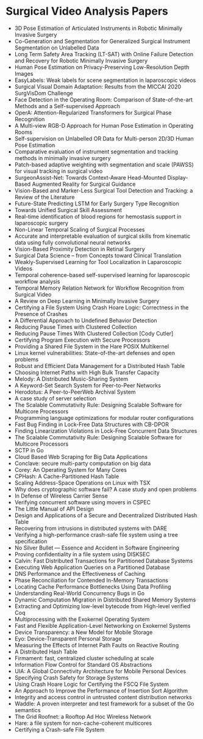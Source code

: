 # Surgical Video Analysis Papers

<ul>

                             

 <li><a target="_blank" href="https://github.com/manjunath5496/Surgical-Video-Analysis-Papers/blob/master/s(1).pdf" style="text-decoration:none;">3D Pose Estimation of Articulated Instruments in Robotic Minimally Invasive Surgery</a></li>

 <li><a target="_blank" href="https://github.com/manjunath5496/Surgical-Video-Analysis-Papers/blob/master/s(2).pdf" style="text-decoration:none;">Co-Generation and Segmentation for Generalized Surgical Instrument Segmentation on Unlabelled Data</a></li>

<li><a target="_blank" href="https://github.com/manjunath5496/Surgical-Video-Analysis-Papers/blob/master/s(3).pdf" style="text-decoration:none;">Long Term Safety Area Tracking (LT-SAT) with Online Failure Detection and Recovery for Robotic Minimally Invasive Surgery</a></li>
 <li><a target="_blank" href="https://github.com/manjunath5496/Surgical-Video-Analysis-Papers/blob/master/s(4).pdf" style="text-decoration:none;">Human Pose Estimation on Privacy-Preserving Low-Resolution Depth Images</a></li>                              
<li><a target="_blank" href="https://github.com/manjunath5496/Surgical-Video-Analysis-Papers/blob/master/s(5).pdf" style="text-decoration:none;">EasyLabels: Weak labels for scene segmentation in laparoscopic videos</a></li>
<li><a target="_blank" href="https://github.com/manjunath5496/Surgical-Video-Analysis-Papers/blob/master/s(6).pdf" style="text-decoration:none;">Surgical Visual Domain Adaptation: Results from the MICCAI 2020 SurgVisDom Challenge</a></li>
 <li><a target="_blank" href="https://github.com/manjunath5496/Surgical-Video-Analysis-Papers/blob/master/s(7).pdf" style="text-decoration:none;">Face Detection in the Operating Room: Comparison of State-of-the-art Methods and a Self-supervised Approach</a></li>

 <li><a target="_blank" href="https://github.com/manjunath5496/Surgical-Video-Analysis-Papers/blob/master/s(8).pdf" style="text-decoration:none;"> OperA: Attention-Regularized Transformers for Surgical Phase Recognition </a></li>
   <li><a target="_blank" href="https://github.com/manjunath5496/Surgical-Video-Analysis-Papers/blob/master/s(9).pdf" style="text-decoration:none;">A Multi-view RGB-D Approach for Human Pose Estimation in Operating Rooms</a></li>
  
   
 <li><a target="_blank" href="https://github.com/manjunath5496/Surgical-Video-Analysis-Papers/blob/master/s(10).pdf" style="text-decoration:none;">Self-supervision on Unlabelled OR Data for Multi-person 2D/3D Human Pose Estimation </a></li>                              
<li><a target="_blank" href="https://github.com/manjunath5496/Surgical-Video-Analysis-Papers/blob/master/s(11).pdf" style="text-decoration:none;">Comparative evaluation of instrument segmentation and tracking methods in minimally invasive surgery</a></li>
<li><a target="_blank" href="https://github.com/manjunath5496/Surgical-Video-Analysis-Papers/blob/master/s(12).pdf" style="text-decoration:none;">Patch-based adaptive weighting with segmentation and scale (PAWSS) for visual tracking in surgical video</a></li>
<li><a target="_blank" href="https://github.com/manjunath5496/Surgical-Video-Analysis-Papers/blob/master/s(13).pdf" style="text-decoration:none;">SurgeonAssist-Net: Towards Context-Aware Head-Mounted Display-Based Augmented Reality for Surgical Guidance</a></li>

<li><a target="_blank" href="https://github.com/manjunath5496/Surgical-Video-Analysis-Papers/blob/master/s(14).pdf" style="text-decoration:none;">Vision-Based and Marker-Less Surgical Tool Detection and Tracking: a Review of the Literature</a></li>
                              
<li><a target="_blank" href="https://github.com/manjunath5496/Surgical-Video-Analysis-Papers/blob/master/s(15).pdf" style="text-decoration:none;">Future-State Predicting LSTM for Early Surgery Type Recognition</a></li>

<li><a target="_blank" href="https://github.com/manjunath5496/Surgical-Video-Analysis-Papers/blob/master/s(16).pdf" style="text-decoration:none;">Towards Unified Surgical Skill Assessment</a></li>

  <li><a target="_blank" href="https://github.com/manjunath5496/Surgical-Video-Analysis-Papers/blob/master/s(17).pdf" style="text-decoration:none;">Real-time identification of blood regions for hemostasis support in laparoscopic surgery</a></li>   
  
<li><a target="_blank" href="https://github.com/manjunath5496/Surgical-Video-Analysis-Papers/blob/master/s(18).pdf" style="text-decoration:none;">Non-Linear Temporal Scaling of Surgical Processes</a></li> 

  
<li><a target="_blank" href="https://github.com/manjunath5496/Surgical-Video-Analysis-Papers/blob/master/s(19).pdf" style="text-decoration:none;">Accurate and interpretable evaluation of surgical skills from kinematic data using fully convolutional neural networks</a></li> 

<li><a target="_blank" href="https://github.com/manjunath5496/Surgical-Video-Analysis-Papers/blob/master/s(20).pdf" style="text-decoration:none;">Vision-Based Proximity Detection in Retinal Surgery</a></li>

<li><a target="_blank" href="https://github.com/manjunath5496/Surgical-Video-Analysis-Papers/blob/master/s(21).pdf" style="text-decoration:none;">Surgical Data Science – from Concepts toward Clinical Translation</a></li>
<li><a target="_blank" href="https://github.com/manjunath5496/Surgical-Video-Analysis-Papers/blob/master/s(22).pdf" style="text-decoration:none;">Weakly-Supervised Learning for Tool Localization in Laparoscopic Videos</a></li> 
 <li><a target="_blank" href="https://github.com/manjunath5496/Surgical-Video-Analysis-Papers/blob/master/s(23).pdf" style="text-decoration:none;">Temporal coherence-based self-supervised learning for laparoscopic workflow analysis</a></li> 
 

   <li><a target="_blank" href="https://github.com/manjunath5496/Surgical-Video-Analysis-Papers/blob/master/s(24).pdf" style="text-decoration:none;">Temporal Memory Relation Network for Workflow Recognition from Surgical Video</a></li>
 
   <li><a target="_blank" href="https://github.com/manjunath5496/Surgical-Video-Analysis-Papers/blob/master/s(25).pdf" style="text-decoration:none;">A Review on Deep Learning in Minimally Invasive Surgery</a></li>                              
 <li><a target="_blank" href="https://github.com/manjunath5496/Surgical-Video-Analysis-Papers/blob/master/s(26).pdf" style="text-decoration:none;">Certifying a File System Using
Crash Hoare Logic: Correctness in the Presence of Crashes</a></li>
 <li><a target="_blank" href="https://github.com/manjunath5496/Surgical-Video-Analysis-Papers/blob/master/s(27).pdf" style="text-decoration:none;">A Differential Approach to
Undefined Behavior Detection</a></li>
   
 
   <li><a target="_blank" href="https://github.com/manjunath5496/Surgical-Video-Analysis-Papers/blob/master/s(28).pdf" style="text-decoration:none;">Reducing Pause Times with Clustered Collection</a></li>
 
   <li><a target="_blank" href="https://github.com/manjunath5496/Surgical-Video-Analysis-Papers/blob/master/s(29).pdf" style="text-decoration:none;">Reducing Pause Times With Clustered Collection [Cody Cutler] </a></li>                              

  <li><a target="_blank" href="https://github.com/manjunath5496/Surgical-Video-Analysis-Papers/blob/master/s(30).pdf" style="text-decoration:none;">Certifying Program Execution with Secure Processors</a></li>
 
   <li><a target="_blank" href="https://github.com/manjunath5496/Surgical-Video-Analysis-Papers/blob/master/s(31).pdf" style="text-decoration:none;">Providing a Shared File System in the Hare
POSIX Multikernel</a></li> 
    <li><a target="_blank" href="https://github.com/manjunath5496/Surgical-Video-Analysis-Papers/blob/master/s(32).pdf" style="text-decoration:none;">Linux kernel vulnerabilities:
State-of-the-art defenses and open problems</a></li> 

   <li><a target="_blank" href="https://github.com/manjunath5496/Surgical-Video-Analysis-Papers/blob/master/s(33).pdf" style="text-decoration:none;">Robust and Efficient Data Management for a Distributed Hash Table</a></li>                              

  <li><a target="_blank" href="https://github.com/manjunath5496/Surgical-Video-Analysis-Papers/blob/master/s(34).pdf" style="text-decoration:none;">Choosing Internet Paths with High Bulk Transfer Capacity</a></li> 
 
  <li><a target="_blank" href="https://github.com/manjunath5496/Surgical-Video-Analysis-Papers/blob/master/s(35).pdf" style="text-decoration:none;">Melody: A Distributed Music-Sharing System</a></li> 

  <li><a target="_blank" href="https://github.com/manjunath5496/Surgical-Video-Analysis-Papers/blob/master/s(36).pdf" style="text-decoration:none;">A Keyword-Set Search System for Peer-to-Peer
Networks</a></li> 
 
<li><a target="_blank" href="https://github.com/manjunath5496/Surgical-Video-Analysis-Papers/blob/master/s(37).pdf" style="text-decoration:none;">Herodotus: A Peer-to-PeerWeb Archival System</a></li>
 <li><a target="_blank" href="https://github.com/manjunath5496/Surgical-Video-Analysis-Papers/blob/master/s(38).pdf" style="text-decoration:none;">A case study of server selection</a></li>
<li><a target="_blank" href="https://github.com/manjunath5496/Surgical-Video-Analysis-Papers/blob/master/s(39).pdf" style="text-decoration:none;">The Scalable Commutativity Rule:
Designing Scalable Software for Multicore Processors</a></li>
 <li><a target="_blank" href="https://github.com/manjunath5496/Surgical-Video-Analysis-Papers/blob/master/s(40).pdf" style="text-decoration:none;">Programming language optimizations for modular router configurations</a></li>                              
<li><a target="_blank" href="https://github.com/manjunath5496/Surgical-Video-Analysis-Papers/blob/master/s(41).pdf" style="text-decoration:none;">Fast Bug Finding in Lock-Free Data Structures with
CB-DPOR</a></li>
<li><a target="_blank" href="https://github.com/manjunath5496/Surgical-Video-Analysis-Papers/blob/master/s(42).pdf" style="text-decoration:none;">Finding Linearization Violations in Lock-Free
Concurrent Data Structures</a></li>
 
  <li><a target="_blank" href="https://github.com/manjunath5496/Surgical-Video-Analysis-Papers/blob/master/s(43).pdf" style="text-decoration:none;">The Scalable Commutativity Rule:
Designing Scalable Software for Multicore Processors</a></li>
 <li><a target="_blank" href="https://github.com/manjunath5496/Surgical-Video-Analysis-Papers/blob/master/s(44).pdf" style="text-decoration:none;">SCTP in Go</a></li>
   <li><a target="_blank" href="https://github.com/manjunath5496/Surgical-Video-Analysis-Papers/blob/master/s(45).pdf" style="text-decoration:none;">Cloud Based Web Scraping for Big Data Applications</a></li>  
   
<li><a target="_blank" href="https://github.com/manjunath5496/Surgical-Video-Analysis-Papers/blob/master/s(46).pdf" style="text-decoration:none;">Conclave: secure multi-party computation on big data</a></li> 
                             
<li><a target="_blank" href="https://github.com/manjunath5496/Surgical-Video-Analysis-Papers/blob/master/s(47).pdf" style="text-decoration:none;">Corey: An Operating System for Many Cores</a></li>
<li><a target="_blank" href="https://github.com/manjunath5496/Surgical-Video-Analysis-Papers/blob/master/s(48).pdf" style="text-decoration:none;">CPHash: A Cache-Partitioned Hash Table</a></li>

<li><a target="_blank" href="https://github.com/manjunath5496/Surgical-Video-Analysis-Papers/blob/master/s(49).pdf" style="text-decoration:none;">Scaling Address-Space Operations on Linux with
TSX</a></li>
                              
<li><a target="_blank" href="https://github.com/manjunath5496/Surgical-Video-Analysis-Papers/blob/master/s(50).pdf" style="text-decoration:none;">Why does cryptographic software fail?
A case study and open problems</a></li>
<li><a target="_blank" href="https://github.com/manjunath5496/Surgical-Video-Analysis-Papers/blob/master/s(51).pdf" style="text-decoration:none;">In Defense of Wireless Carrier Sense</a></li>
<li><a target="_blank" href="https://github.com/manjunath5496/Surgical-Video-Analysis-Papers/blob/master/s(52).pdf" style="text-decoration:none;">Verifying concurrent software using movers in CSPEC</a></li>

<li><a target="_blank" href="https://github.com/manjunath5496/Surgical-Video-Analysis-Papers/blob/master/s(53).pdf" style="text-decoration:none;">The Little Manual of
API Design</a></li>
 
<li><a target="_blank" href="https://github.com/manjunath5496/Surgical-Video-Analysis-Papers/blob/master/s(54).pdf" style="text-decoration:none;">Design and Applications of a Secure and Decentralized Distributed Hash Table </a></li>

<li><a target="_blank" href="https://github.com/manjunath5496/Surgical-Video-Analysis-Papers/blob/master/s(55).pdf" style="text-decoration:none;">Recovering from intrusions in distributed systems with DARE</a></li>
 
  <li><a target="_blank" href="https://github.com/manjunath5496/Surgical-Video-Analysis-Papers/blob/master/s(56).pdf" style="text-decoration:none;">Verifying a high-performance crash-safe file system using a tree specification </a></li>                              

  <li><a target="_blank" href="https://github.com/manjunath5496/Surgical-Video-Analysis-Papers/blob/master/s(57).pdf" style="text-decoration:none;">No Silver Bullet — Essence and Accident in Software Engineering</a></li>
 
   <li><a target="_blank" href="https://github.com/manjunath5496/Surgical-Video-Analysis-Papers/blob/master/s(58).pdf" style="text-decoration:none;">Proving confidentiality in a file system using DISKSEC</a></li>
    <li><a target="_blank" href="https://github.com/manjunath5496/Surgical-Video-Analysis-Papers/blob/master/s(59).pdf" style="text-decoration:none;">Calvin: Fast Distributed Transactions
for Partitioned Database Systems</a></li>
 
  <li><a target="_blank" href="https://github.com/manjunath5496/Surgical-Video-Analysis-Papers/blob/master/s(60).pdf" style="text-decoration:none;">Executing Web Application Queries on a Partitioned Database </a></li>
 
   <li><a target="_blank" href="https://github.com/manjunath5496/Surgical-Video-Analysis-Papers/blob/master/s(61).pdf" style="text-decoration:none;">DNS Performance and the Effectiveness of Caching</a></li>
 
   <li><a target="_blank" href="https://github.com/manjunath5496/Surgical-Video-Analysis-Papers/blob/master/s(62).pdf" style="text-decoration:none;">Phase Reconciliation for Contended In-Memory Transactions</a></li>
 
   <li><a target="_blank" href="https://github.com/manjunath5496/Surgical-Video-Analysis-Papers/blob/master/s(63).pdf" style="text-decoration:none;">Locating Cache Performance Bottlenecks Using Data Profiling</a></li>                              

  <li><a target="_blank" href="https://github.com/manjunath5496/Surgical-Video-Analysis-Papers/blob/master/s(64).pdf" style="text-decoration:none;">Understanding Real-World Concurrency Bugs in Go</a></li>
 
   <li><a target="_blank" href="https://github.com/manjunath5496/Surgical-Video-Analysis-Papers/blob/master/s(65).pdf" style="text-decoration:none;">Dynamic Computation Migration
in Distributed Shared Memory Systems </a></li> 

   <li><a target="_blank" href="https://github.com/manjunath5496/Surgical-Video-Analysis-Papers/blob/master/s(66).pdf" style="text-decoration:none;">Extracting and Optimizing low-level bytecode from High-level verified Coq</a></li> 
 
   <li><a target="_blank" href="https://github.com/manjunath5496/Surgical-Video-Analysis-Papers/blob/master/s(67).pdf" style="text-decoration:none;">Multiprocessing with the Exokernel Operating System</a></li>                              

  <li><a target="_blank" href="https://github.com/manjunath5496/Surgical-Video-Analysis-Papers/blob/master/s(68).pdf" style="text-decoration:none;">Fast and Flexible Application-Level
Networking on Exokernel Systems</a></li> 
 
  
   <li><a target="_blank" href="https://github.com/manjunath5496/Surgical-Video-Analysis-Papers/blob/master/s(69).pdf" style="text-decoration:none;">Device Transparency: a New Model for Mobile Storage</a></li>                              

  <li><a target="_blank" href="https://github.com/manjunath5496/Surgical-Video-Analysis-Papers/blob/master/s(70).pdf" style="text-decoration:none;">Eyo: Device-Transparent Personal Storage</a></li> 
  
 
 <li><a target="_blank" href="https://github.com/manjunath5496/Surgical-Video-Analysis-Papers/blob/master/s(71).pdf" style="text-decoration:none;">Measuring the Effects of Internet Path Faults on
Reactive Routing</a></li>
 
 <li><a target="_blank" href="https://github.com/manjunath5496/Surgical-Video-Analysis-Papers/blob/master/s(72).pdf" style="text-decoration:none;">A Distributed Hash Table</a></li> 
 
 
 <li><a target="_blank" href="https://github.com/manjunath5496/Surgical-Video-Analysis-Papers/blob/master/s(73).pdf" style="text-decoration:none;">Firmament: fast, centralized cluster scheduling at scale</a></li>
  <li><a target="_blank" href="https://github.com/manjunath5496/Surgical-Video-Analysis-Papers/blob/master/s(74).pdf" style="text-decoration:none;">Information Flow Control for Standard OS Abstractions</a></li>
    <li><a target="_blank" href="https://github.com/manjunath5496/Surgical-Video-Analysis-Papers/blob/master/s(75).pdf" style="text-decoration:none;">UIA: A Global Connectivity Architecture
for Mobile Personal Devices</a></li>                        
<li><a target="_blank" href="https://github.com/manjunath5496/Surgical-Video-Analysis-Papers/blob/master/s(76).pdf" style="text-decoration:none;">Specifying Crash Safety for Storage Systems</a></li>

 <li><a target="_blank" href="https://github.com/manjunath5496/Surgical-Video-Analysis-Papers/blob/master/s(77).pdf" style="text-decoration:none;">Using Crash Hoare Logic for Certifying the FSCQ File System</a></li> 
 
 
 <li><a target="_blank" href="https://github.com/manjunath5496/Surgical-Video-Analysis-Papers/blob/master/s(78).pdf" style="text-decoration:none;">An Approach to Improve the Performance
of Insertion Sort Algorithm</a></li>
  <li><a target="_blank" href="https://github.com/manjunath5496/Surgical-Video-Analysis-Papers/blob/master/s(79).pdf" style="text-decoration:none;">Integrity and access control in untrusted content distribution networks</a></li>


 <li><a target="_blank" href="https://github.com/manjunath5496/Surgical-Video-Analysis-Papers/blob/master/s(80).pdf" style="text-decoration:none;">Waddle: A proven interpreter and test framework
for a subset of the Go semantics</a></li> 
 
 
 <li><a target="_blank" href="https://github.com/manjunath5496/Surgical-Video-Analysis-Papers/blob/master/s(81).pdf" style="text-decoration:none;">The Grid Roofnet:
a Rooftop Ad Hoc Wireless Network</a></li>
  <li><a target="_blank" href="https://github.com/manjunath5496/Surgical-Video-Analysis-Papers/blob/master/s(82).pdf" style="text-decoration:none;">Hare: a file system for non-cache-coherent multicores</a></li>

 <li><a target="_blank" href="https://github.com/manjunath5496/Surgical-Video-Analysis-Papers/blob/master/s(83).pdf" style="text-decoration:none;">Certifying a Crash-safe File System</a></li>
  </ul>

